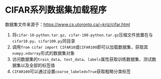 # CIFAR系列数据集加载程序

数据集文件来源于：https://www.cs.utoronto.ca/~kriz/cifar.html

1. 将`cifar-10-python.tar.gz`、`cifar-100-python.tar.gz`压缩文件放置在与`cifar10.py`、`cifar100.py`同目录
2. 调用`from cifar import CIFAR10`或`CIFAR100`即可以加载数据集，获取其`numpy.ndarray`形式的数据集对象
3. 访问数据集的`train_data`、`test_data`、`labels`属性获取训练数据集、测试数据集以及全部的标签值
4. `CIFAR100`可以通过设置`coarse_labeled=True`获取粗略分类标签